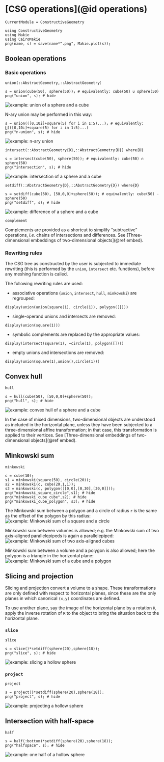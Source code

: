 # [CSG operations](@id operations)
```@meta
CurrentModule = ConstructiveGeometry
```
```@setup 0
using ConstructiveGeometry
using Makie
using CairoMakie
png(name, s) = save(name*".png", Makie.plot(s));
```

## Boolean operations

### Basic operations
```@docs
union(::AbstractGeometry,::AbstractGeometry)
```
```@repl 0
s = union(cube(50), sphere(50)); # equivalently: cube(50) ∪ sphere(50)
png("union", s); # hide
```
![example: union of a sphere and a cube](union.png)

N-ary union may be performed in this way:
```@repl 0
s = union(([0,10i]+square(5) for i in 1:5)...); # equivalently: ⋃(([0,10i]+square(5) for i in 1:5)...)
png("n-union", s); # hide
```
![example: n-ary union](n-union.png)
```@docs
intersect(::AbstractGeometry{D},::AbstractGeometry{D}) where{D}
```
```@repl 0
s = intersect(cube(50), sphere(50)); # equivalently: cube(50) ∩ sphere(50)
png("intersection", s); # hide
```
![example: intersection of a sphere and a cube](intersection.png)
```@docs
setdiff(::AbstractGeometry{D},::AbstractGeometry{D}) where{D}
```
```@repl 0
s = setdiff(cube(50), [50,0,0]+sphere(50)); # equivalently: cube(50) - sphere(50)
png("setdiff", s); # hide
```
![example: difference of a sphere and a cube](setdiff.png)
```@docs
complement
```
Complements are provided as a shortcut to simplify “subtractive”
operations, *i.e.* chains of intersections and differences.
See [Three-dimensional embeddings of two-dimensional objects](@ref embed).

### Rewriting rules

The CSG tree as constructed by the user is subjected to immediate
rewriting (this is performed by the `union`, `intersect` etc. functions),
before any meshing function is called.

The following rewriting rules are used:
 - associative operations (`union`, `intersect`, `hull`, `minkowski`)
   are regrouped:
```@repl 0
display(union(union(square(1), circle(1)), polygon([])))
```
 - single-operand unions and intersects are removed:
```@repl 0
display(union(square(1)))
```
 - symbolic complements are replaced by the appropriate values:
```@repl 0
display(intersect(square(1), ~circle(1), polygon([])))
```
 - empty unions and intersections are removed:
```@repl 0
display(union(square(1),union(),circle(1)))
```

## Convex hull
```@docs
hull
```
```@repl 0
s = hull(cube(50), [50,0,0]+sphere(50));
png("hull", s); # hide
```
![example: convex hull of a sphere and a cube](hull.png)

In the case of mixed dimensions, two-dimensional objects are understood
as included in the horizontal plane, unless they have been subjected
to a three-dimensional affine transformation; in that case,
this transformation is applied to their vertices.
See [Three-dimensional embeddings of two-dimensional objects](@ref embed).

## Minkowski sum
```@docs
minkowski
```
```@repl 0
c = cube(10);
s1 = minkowski(square(50), circle(20));
s2 = minkowski(c, cube(20,1,1));
s3 = minkowski(c, polygon([[0,0],[0,30],[30,0]]));
png("minkowski_square_circle",s1); # hide
png("minkowski_cube_cube",s2); # hide
png("minkowski_cube_polygon", s3); # hide
```

The Minkowski sum between a polygon and a circle of radius `r`
is the same as the offset of the polygon by this radius:
![example: Minkowski sum of a square and a circle](minkowski_square_circle.png)

Minkowski sum between volumes is allowed; e.g. the Minkowski sum of two
axis-aligned parallelepipeds is again a parallelepiped:
![example: Minkowski sum of two axis-aligned cubes](minkowski_cube_cube.png)

Minkowski sum between a volume and a polygon is also allowed;
here the polygon is a triangle in the horizontal plane:
![example: Minkowski sum of a cube and a polygon](minkowski_cube_polygon.png)

## Slicing and projection

Slicing and projection convert a volume to a shape.
These transformations are only defined with respect to horizontal planes,
since these are the only planes in which canonical `(x,y)` coordinates
are defined.

To use another plane, say the image of the horizontal plane by a rotation
`R`, apply the inverse rotation of `R` to the object to bring the
situation back to the horizontal plane.

### `slice`
```@docs
slice
```
```@repl 0
s = slice()*setdiff(sphere(20),sphere(18));
png("slice", s); # hide
```
![example: slicing a hollow sphere](slice.png)

### `project`
```@docs
project
```
```@repl 0
s = project()*setdiff(sphere(20),sphere(18));
png("project", s); # hide
```
![example: projecting a hollow sphere](project.png)

## Intersection with half-space
```@docs
half
```
```@repl 0
s = half(:bottom)*setdiff(sphere(20),sphere(18));
png("halfspace", s); # hide
```
![example: one half of a hollow sphere](halfspace.png)

